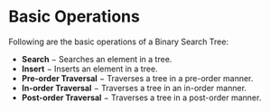 # Basic Operations

Following are the basic operations of a Binary Search Tree:
* **Search** − Searches an element in a tree.
* **Insert** − Inserts an element in a tree.
* **Pre-order Traversal** − Traverses a tree in a pre-order manner.
* **In-order Traversal** − Traverses a tree in an in-order manner.
* **Post-order Traversal** − Traverses a tree in a post-order manner.